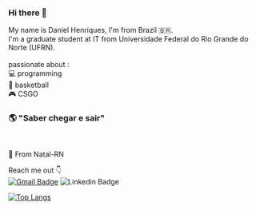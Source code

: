 ### Hi there 👋

My name is Daniel Henriques, I'm from Brazil :brazil:.
<br>
I'm a graduate student at IT from Universidade Federal do Rio Grande do Norte (UFRN).
<br><br>
passionate about :
<br>
💻 programming
<br> 
🏀 basketball
<br>
🎮 CSGO
 
### 🌎 "Saber chegar e sair"
<br>


📍 From Natal-RN

Reach me out 👇
<br>
[![Gmail Badge](https://img.shields.io/badge/-danielhqrs4@yahoo.com-6633cc?style=flat-square&logo=Gmail&logoColor=white&link=mailto:danielhrqs4@yahoo.com)](mailto:diego.schell.f@gmail.com)
![Linkedin Badge](https://img.shields.io/badge/-Daniel%20Henriques-6633cc?style=flat-square&logo=Linkedin&logoColor=white&link=https://www.linkedin.com/in/danielhrqs4/)


[![Top Langs](https://github-readme-stats.vercel.app/api/top-langs/?username=danielhrqs4&layout=compact)](https://github.com/anuraghazra/github-readme-stats)
